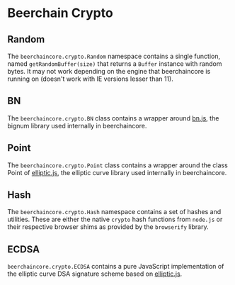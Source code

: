 # Beerchain Crypto

## Random
The `beerchaincore.crypto.Random` namespace contains a single function, named `getRandomBuffer(size)` that returns a `Buffer` instance with random bytes. It may not work depending on the engine that beerchaincore is running on (doesn't work with IE versions lesser than 11).

## BN
The `beerchaincore.crypto.BN` class contains a wrapper around [bn.js](https://github.com/indutny/bn.js), the bignum library used internally in beerchaincore.

## Point
The `beerchaincore.crypto.Point` class contains a wrapper around the class Point of [elliptic.js](https://github.com/indutny/elliptic), the elliptic curve library used internally in beerchaincore.

## Hash
The `beerchaincore.crypto.Hash` namespace contains a set of hashes and utilities. These are either the native `crypto` hash functions from `node.js` or their respective browser shims as provided by the `browserify` library.

## ECDSA
`beerchaincore.crypto.ECDSA` contains a pure JavaScript implementation of the elliptic curve DSA signature scheme based on [elliptic.js](https://github.com/indutny/elliptic).
